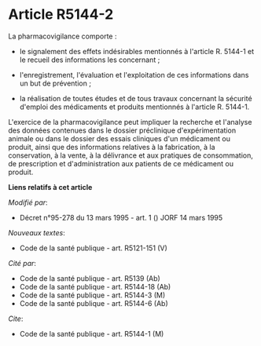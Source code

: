 # Article R5144-2

La pharmacovigilance comporte :

- le signalement des effets indésirables mentionnés à l'article R. 5144-1 et le recueil des informations les concernant ;

- l'enregistrement, l'évaluation et l'exploitation de ces informations dans un but de prévention ;

- la réalisation de toutes études et de tous travaux concernant la sécurité d'emploi des médicaments et produits mentionnés à
l'article R. 5144-1.

L'exercice de la pharmacovigilance peut impliquer la recherche et l'analyse des données contenues dans le dossier préclinique
d'expérimentation animale ou dans le dossier des essais cliniques d'un médicament ou produit, ainsi que des informations
relatives à la fabrication, à la conservation, à la vente, à la délivrance et aux pratiques de consommation, de prescription
et d'administration aux patients de ce médicament ou produit.

**Liens relatifs à cet article**

_Modifié par_:

  - Décret n°95-278 du 13 mars 1995 - art. 1 () JORF 14 mars 1995

_Nouveaux textes_:

  - Code de la santé publique - art. R5121-151 (V)

_Cité par_:

  - Code de la santé publique - art. R5139 (Ab)
  - Code de la santé publique - art. R5144-18 (Ab)
  - Code de la santé publique - art. R5144-3 (M)
  - Code de la santé publique - art. R5144-6 (Ab)

_Cite_:

  - Code de la santé publique - art. R5144-1 (M)
